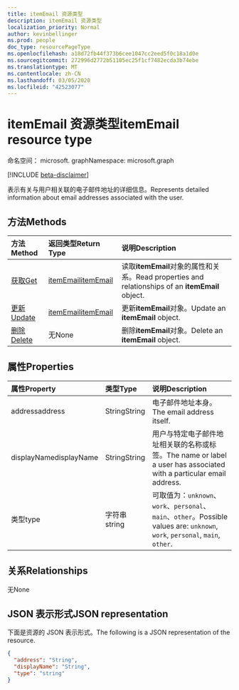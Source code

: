 ```yaml
---
title: itemEmail 资源类型
description: itemEmail 资源类型
localization_priority: Normal
author: kevinbellinger
ms.prod: people
doc_type: resourcePageType
ms.openlocfilehash: a18d72fb44f373b6cee1047cc2eed5f0c18a1d0e
ms.sourcegitcommit: 272996d2772b51105ec25f1cf7482ecda3b74ebe
ms.translationtype: MT
ms.contentlocale: zh-CN
ms.lasthandoff: 03/05/2020
ms.locfileid: "42523077"
---
```

# <a name="itememail-resource-type"></a><span data-ttu-id="8dff5-103">itemEmail 资源类型</span><span class="sxs-lookup"><span data-stu-id="8dff5-103">itemEmail resource type</span></span>

<span data-ttu-id="8dff5-104">命名空间： microsoft. graph</span><span class="sxs-lookup"><span data-stu-id="8dff5-104">Namespace: microsoft.graph</span></span>

[!INCLUDE [beta-disclaimer](../../includes/beta-disclaimer.md)]

<span data-ttu-id="8dff5-105">表示有关与用户相关联的电子邮件地址的详细信息。</span><span class="sxs-lookup"><span data-stu-id="8dff5-105">Represents detailed information about email addresses associated with the user.</span></span>

## <a name="methods"></a><span data-ttu-id="8dff5-106">方法</span><span class="sxs-lookup"><span data-stu-id="8dff5-106">Methods</span></span>

| <span data-ttu-id="8dff5-107">方法</span><span class="sxs-lookup"><span data-stu-id="8dff5-107">Method</span></span>                                   | <span data-ttu-id="8dff5-108">返回类型</span><span class="sxs-lookup"><span data-stu-id="8dff5-108">Return Type</span></span>               | <span data-ttu-id="8dff5-109">说明</span><span class="sxs-lookup"><span data-stu-id="8dff5-109">Description</span></span>                                            |
|:-----------------------------------------|:--------------------------|:-------------------------------------------------------|
| [<span data-ttu-id="8dff5-110">获取</span><span class="sxs-lookup"><span data-stu-id="8dff5-110">Get</span></span>](../api/itememail-get.md) | [<span data-ttu-id="8dff5-111">itemEmail</span><span class="sxs-lookup"><span data-stu-id="8dff5-111">itemEmail</span></span>](itememail.md) | <span data-ttu-id="8dff5-112">读取**itemEmail**对象的属性和关系。</span><span class="sxs-lookup"><span data-stu-id="8dff5-112">Read properties and relationships of an **itemEmail** object.</span></span> |
| [<span data-ttu-id="8dff5-113">更新</span><span class="sxs-lookup"><span data-stu-id="8dff5-113">Update</span></span>](../api/itememail-update.md)     | [<span data-ttu-id="8dff5-114">itemEmail</span><span class="sxs-lookup"><span data-stu-id="8dff5-114">itemEmail</span></span>](itememail.md) | <span data-ttu-id="8dff5-115">更新**itemEmail**对象。</span><span class="sxs-lookup"><span data-stu-id="8dff5-115">Update an **itemEmail** object.</span></span>                               |
| [<span data-ttu-id="8dff5-116">删除</span><span class="sxs-lookup"><span data-stu-id="8dff5-116">Delete</span></span>](../api/itememail-delete.md)     | <span data-ttu-id="8dff5-117">无</span><span class="sxs-lookup"><span data-stu-id="8dff5-117">None</span></span>                      | <span data-ttu-id="8dff5-118">删除**itemEmail**对象。</span><span class="sxs-lookup"><span data-stu-id="8dff5-118">Delete an **itemEmail** object.</span></span>                               |

## <a name="properties"></a><span data-ttu-id="8dff5-119">属性</span><span class="sxs-lookup"><span data-stu-id="8dff5-119">Properties</span></span>

| <span data-ttu-id="8dff5-120">属性</span><span class="sxs-lookup"><span data-stu-id="8dff5-120">Property</span></span>     | <span data-ttu-id="8dff5-121">类型</span><span class="sxs-lookup"><span data-stu-id="8dff5-121">Type</span></span>        | <span data-ttu-id="8dff5-122">说明</span><span class="sxs-lookup"><span data-stu-id="8dff5-122">Description</span></span>                                                               |
|:-------------|:------------|:--------------------------------------------------------------------------|
|<span data-ttu-id="8dff5-123">address</span><span class="sxs-lookup"><span data-stu-id="8dff5-123">address</span></span>       |<span data-ttu-id="8dff5-124">String</span><span class="sxs-lookup"><span data-stu-id="8dff5-124">String</span></span>       | <span data-ttu-id="8dff5-125">电子邮件地址本身。</span><span class="sxs-lookup"><span data-stu-id="8dff5-125">The email address itself.</span></span>                                                 |
|<span data-ttu-id="8dff5-126">displayName</span><span class="sxs-lookup"><span data-stu-id="8dff5-126">displayName</span></span>   |<span data-ttu-id="8dff5-127">String</span><span class="sxs-lookup"><span data-stu-id="8dff5-127">String</span></span>       | <span data-ttu-id="8dff5-128">用户与特定电子邮件地址相关联的名称或标签。</span><span class="sxs-lookup"><span data-stu-id="8dff5-128">The name or label a user has associated with a particular email address.</span></span>  |
|<span data-ttu-id="8dff5-129">类型</span><span class="sxs-lookup"><span data-stu-id="8dff5-129">type</span></span>          |<span data-ttu-id="8dff5-130">字符串</span><span class="sxs-lookup"><span data-stu-id="8dff5-130">string</span></span>       | <span data-ttu-id="8dff5-131">可取值为：`unknown`、`work`、`personal`、`main`、`other`。</span><span class="sxs-lookup"><span data-stu-id="8dff5-131">Possible values are: `unknown`, `work`, `personal`, `main`, `other`.</span></span>      |

## <a name="relationships"></a><span data-ttu-id="8dff5-132">关系</span><span class="sxs-lookup"><span data-stu-id="8dff5-132">Relationships</span></span>

<span data-ttu-id="8dff5-133">无</span><span class="sxs-lookup"><span data-stu-id="8dff5-133">None</span></span>

## <a name="json-representation"></a><span data-ttu-id="8dff5-134">JSON 表示形式</span><span class="sxs-lookup"><span data-stu-id="8dff5-134">JSON representation</span></span>

<span data-ttu-id="8dff5-135">下面是资源的 JSON 表示形式。</span><span class="sxs-lookup"><span data-stu-id="8dff5-135">The following is a JSON representation of the resource.</span></span>

<!-- {
  "blockType": "resource",
  "optionalProperties": [

  ],
  "@odata.type": "microsoft.graph.itemEmail",
  "baseType": ""
}-->

```json
{
  "address": "String",
  "displayName": "String",
  "type": "string"
}
```

<!-- uuid: 16cd6b66-4b1a-43a1-adaf-3a886856ed98
2019-02-04 14:57:30 UTC -->
<!-- {
  "type": "#page.annotation",
  "description": "itemEmail resource",
  "keywords": "",
  "section": "documentation",
  "tocPath": ""
}-->
